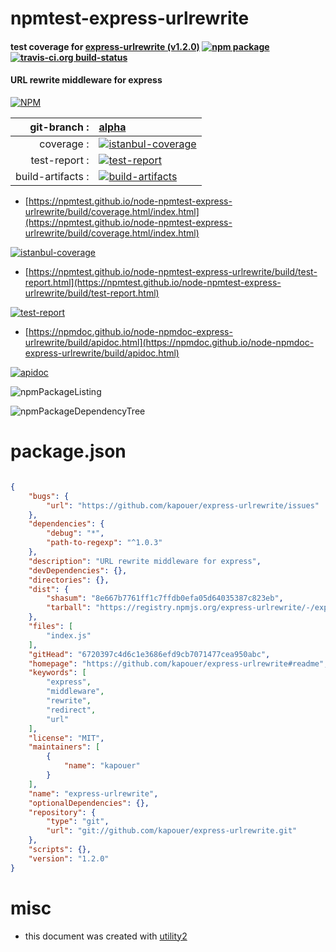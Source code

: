 # npmtest-express-urlrewrite

#### test coverage for  [express-urlrewrite (v1.2.0)](https://github.com/kapouer/express-urlrewrite#readme)  [![npm package](https://img.shields.io/npm/v/npmtest-express-urlrewrite.svg?style=flat-square)](https://www.npmjs.org/package/npmtest-express-urlrewrite) [![travis-ci.org build-status](https://api.travis-ci.org/npmtest/node-npmtest-express-urlrewrite.svg)](https://travis-ci.org/npmtest/node-npmtest-express-urlrewrite)

#### URL rewrite middleware for express

[![NPM](https://nodei.co/npm/express-urlrewrite.png?downloads=true&downloadRank=true&stars=true)](https://www.npmjs.com/package/express-urlrewrite)

| git-branch : | [alpha](https://github.com/npmtest/node-npmtest-express-urlrewrite/tree/alpha)|
|--:|:--|
| coverage : | [![istanbul-coverage](https://npmtest.github.io/node-npmtest-express-urlrewrite/build/coverage.badge.svg)](https://npmtest.github.io/node-npmtest-express-urlrewrite/build/coverage.html/index.html)|
| test-report : | [![test-report](https://npmtest.github.io/node-npmtest-express-urlrewrite/build/test-report.badge.svg)](https://npmtest.github.io/node-npmtest-express-urlrewrite/build/test-report.html)|
| build-artifacts : | [![build-artifacts](https://npmtest.github.io/node-npmtest-express-urlrewrite/glyphicons_144_folder_open.png)](https://github.com/npmtest/node-npmtest-express-urlrewrite/tree/gh-pages/build)|

- [https://npmtest.github.io/node-npmtest-express-urlrewrite/build/coverage.html/index.html](https://npmtest.github.io/node-npmtest-express-urlrewrite/build/coverage.html/index.html)

[![istanbul-coverage](https://npmtest.github.io/node-npmtest-express-urlrewrite/build/screenCapture.buildCi.browser.%252Ftmp%252Fbuild%252Fcoverage.lib.html.png)](https://npmtest.github.io/node-npmtest-express-urlrewrite/build/coverage.html/index.html)

- [https://npmtest.github.io/node-npmtest-express-urlrewrite/build/test-report.html](https://npmtest.github.io/node-npmtest-express-urlrewrite/build/test-report.html)

[![test-report](https://npmtest.github.io/node-npmtest-express-urlrewrite/build/screenCapture.buildCi.browser.%252Ftmp%252Fbuild%252Ftest-report.html.png)](https://npmtest.github.io/node-npmtest-express-urlrewrite/build/test-report.html)

- [https://npmdoc.github.io/node-npmdoc-express-urlrewrite/build/apidoc.html](https://npmdoc.github.io/node-npmdoc-express-urlrewrite/build/apidoc.html)

[![apidoc](https://npmdoc.github.io/node-npmdoc-express-urlrewrite/build/screenCapture.buildCi.browser.%252Ftmp%252Fbuild%252Fapidoc.html.png)](https://npmdoc.github.io/node-npmdoc-express-urlrewrite/build/apidoc.html)

![npmPackageListing](https://npmtest.github.io/node-npmtest-express-urlrewrite/build/screenCapture.npmPackageListing.svg)

![npmPackageDependencyTree](https://npmtest.github.io/node-npmtest-express-urlrewrite/build/screenCapture.npmPackageDependencyTree.svg)



# package.json

```json

{
    "bugs": {
        "url": "https://github.com/kapouer/express-urlrewrite/issues"
    },
    "dependencies": {
        "debug": "*",
        "path-to-regexp": "^1.0.3"
    },
    "description": "URL rewrite middleware for express",
    "devDependencies": {},
    "directories": {},
    "dist": {
        "shasum": "8e667b7761ff1c7ffdb0efa05d64035387c823eb",
        "tarball": "https://registry.npmjs.org/express-urlrewrite/-/express-urlrewrite-1.2.0.tgz"
    },
    "files": [
        "index.js"
    ],
    "gitHead": "6720397c4d6c1e3686efd9cb7071477cea950abc",
    "homepage": "https://github.com/kapouer/express-urlrewrite#readme",
    "keywords": [
        "express",
        "middleware",
        "rewrite",
        "redirect",
        "url"
    ],
    "license": "MIT",
    "maintainers": [
        {
            "name": "kapouer"
        }
    ],
    "name": "express-urlrewrite",
    "optionalDependencies": {},
    "repository": {
        "type": "git",
        "url": "git://github.com/kapouer/express-urlrewrite.git"
    },
    "scripts": {},
    "version": "1.2.0"
}
```



# misc
- this document was created with [utility2](https://github.com/kaizhu256/node-utility2)

